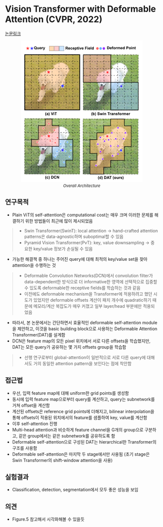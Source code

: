 # Vision Transformer with Deformable Attention (CVPR, 2022)

[논문링크](https://openaccess.thecvf.com/content/CVPR2022/html/Xia_Vision_Transformer_With_Deformable_Attention_CVPR_2022_paper.html?ref=https://githubhelp.com)

<p align="center">
    <img width="400" alt='fig1' src="./img/01_38_01.png?raw=true"></br>
    <em><font size=2>Overall Architecture</font></em>
</p>

## 연구목적
- Plain ViT의 self-attention은 computational cost는 매우 크며 이러한 문제를 해결하기 위한 방법들이 최근에 많이 제시되었음
> - Swin Transformer(SwinT): local attention -> hand-crafted attention patterns은 data-agnostic하며 suboptimal할 수 있음
> - Pyramid Vision Transformer(PvT): key, value downsampling -> 중요한 key/value 정보가 손실될 수 있음
- 가능한 해결책 중 하나는 주어진 query에 대해 최적의 key/value set을 찾아 attention을 수행하는 것
> - Deformable Convolution Networks(DCN)에서 convolution filter가 data-dependent한 방식으로 더 informative한 영역에 선택적으로 집중할 수 있도록 deformable한 receptive fields를 학습하는 것과 같음
> - 이전에도 deformable mechanism을 Transformer에 적용하려고 했던 시도가 있었지만 deformable offsets 계산이 패치 개수에 quadratic하기 때문에 메모리/계산 복잡도가 매우 커졌고 일부 layer/head 부분에만 적용되었음
- 따라서, 본 논문에서는 간단하면서 효율적인 deformable self-attention module을 제안하고, 이것을 basic building block으로 사용하는 Deformable Attention Transformer(DAT)를 설계함
- DCN은 feature map의 모든 pixel 위치에서 서로 다른 offsets을 학습했지만, DAT는 모든 query가 공유하는 몇 가지 offsets group을 학습함
> - 선행 연구로부터 global-attention이 일반적으로 서로 다른 query에 대해서도 거의 동일한 attention pattern을 보인다는 점에 착안함

## 접근법
- 우선, 입력 feature map에 대해 uniform한 grid points를 생성함
- 동시에 입력 feature map으로부터 query를 계산하고, query는 subnetwork를 거쳐 offset을 계산함
- 계산된 offsets은 reference grid points에 더해지고, bilinear interpolation을 통해 offsets이 적용된 위치에서의 feature를 샘플하여 key, value를 계산함
- 이후 self-attention 진행
- Multi-head attention과 비슷하게 feature channel을 G개의 group으로 구분하고, 같은 group에서는 같은 subnetwork를 공유하도록 함
- Deformable self-attention으로 구성된 DAT는 hierarchical한 Transformer의 구조를 사용함
- Deformable self-attention은 마지막 두 stage에서만 사용됨 (초기 stage은 Swin Transformer의 shift-window attention을 사용)

## 실험결과
- Classification, detection, segmentation에서 모두 좋은 성능을 보임

## 의견
- Figure.5 참고해서 시각화해볼 수 있을듯